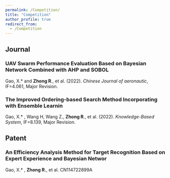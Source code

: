 ```yaml
---
permalink: /Competition/
title: "Competition"
author_profile: true
redirect_from: 
  - /Competition
---
```


## Journal

### UAV Swarm Performance Evaluation Based on Bayesian Network Combined with AHP and SOBOL
Gao, X.* and **Zhong R**., et al. (2022). *Chinese Journal of aeronautic*, IF=4.061, Major Revision.
### The Improved Ordering-based Search Method Incorporating with Ensemble Learnin
Gao, X.* , Wang H, Wang Z., **Zhong R**., et al. (2022). *Knowledge-Based System*, IF=8.139, Major Revision.
## Patent
### An Efficiency Analysis Method for Target Recognition Based on Expert Experience and Bayesian Networ
Gao, X.* , **Zhong R.**, et al. CN114722899A
